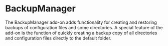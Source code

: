 # BackupManager
 The BackupManager add-on adds functionality for creating and restoring backups of configuration files and some directories. A special feature of the add-on is the function of quickly creating a backup copy of all directories and configuration files directly to the default folder.
